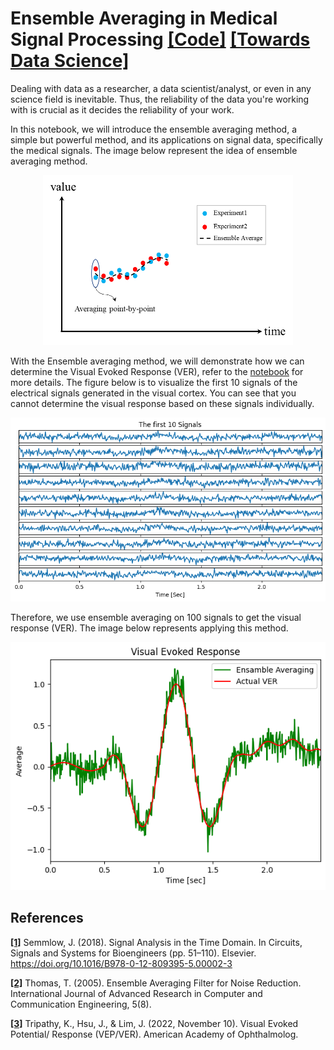 # Ensemble Averaging in Medical Signal Processing [**[Code]**](https://github.com/OmarAlkousa/Ensemble-Averaging-in-Medical-Signal-Processing/blob/c1040f12f73a1f0055bcf047b8e29888e33ceec1/Ensemble_Averaging_in_Medical_Signal_Processing.ipynb) [**[Towards Data Science]**](https://medium.com/towards-data-science/ensemble-averaging-in-medical-signal-processing-17116d0cf0d2)

Dealing with data as a researcher, a data scientist/analyst,  or even in any science field is inevitable. Thus, the reliability of the data you're working with is crucial as it decides the reliability of your work.

In this notebook, we will introduce the ensemble averaging method, a simple but powerful method, and its applications on signal data, specifically the medical signals. The image below represent the idea of ensemble averaging method.

<p align="center">
  <img src="https://github.com/OmarAlkousa/Ensemble-Averaging-in-Medical-Signal-Processing/blob/8ae7c2fc08a1759dfdb9adc5845773e58de40a20/Ensemble%20Average.png", width="400">
</p>

With the Ensemble averaging method, we will demonstrate how we can determine the Visual Evoked Response (VER), refer to the [notebook](https://github.com/OmarAlkousa/Ensemble-Averaging-in-Medical-Signal-Processing/blob/8ae7c2fc08a1759dfdb9adc5845773e58de40a20/Ensemble%20Averaging%20in%20Medical%20Signal%20Processing.ipynb) for more details. The figure below is to visualize the first 10 signals of the electrical signals generated in the visual cortex. You can see that you cannot determine the visual response based on these signals individually.

<p align="center">
  <img src="https://github.com/OmarAlkousa/Ensemble-Averaging-in-Medical-Signal-Processing/blob/8ae7c2fc08a1759dfdb9adc5845773e58de40a20/10%20Signals.png">
</p>

Therefore, we use ensemble averaging on 100 signals to get the visual response (VER). The image below represents applying this method.

<p align="center">
  <img src="https://github.com/OmarAlkousa/Ensemble-Averaging-in-Medical-Signal-Processing/blob/8ae7c2fc08a1759dfdb9adc5845773e58de40a20/VER.png">
</p>

## References
[**[1]**](https://doi.org/10.1016/B978-0-12-809395-5.00002-3) Semmlow, J. (2018). Signal Analysis in the Time Domain. In Circuits, Signals and Systems for Bioengineers (pp. 51–110). Elsevier. https://doi.org/10.1016/B978-0-12-809395-5.00002-3

[**[2]**](https://www.ijarcce.com/upload/2016/august-16/IJARCCE%2052.pdf) Thomas, T. (2005). Ensemble Averaging Filter for Noise Reduction. International Journal of Advanced Research in Computer and Communication Engineering, 5(8).

[**[3]**](https://eyewiki.aao.org/Visual_Evoked_Potential/_Response_(VEP/VER)) Tripathy, K.,  Hsu, J., & Lim, J. (2022, November 10). Visual Evoked Potential/ Response (VEP/VER). American Academy of Ophthalmolog.
